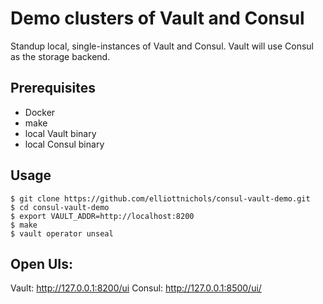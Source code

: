 # Demo clusters of Vault and Consul
Standup local, single-instances of Vault and Consul. Vault will use Consul as the storage backend.

## Prerequisites  
  - Docker
  - make
  - local Vault binary
  - local Consul binary


## Usage
```
$ git clone https://github.com/elliottnichols/consul-vault-demo.git
$ cd consul-vault-demo
$ export VAULT_ADDR=http://localhost:8200
$ make
$ vault operator unseal

```
## Open UIs:
Vault: http://127.0.0.1:8200/ui
Consul: http://127.0.0.1:8500/ui/